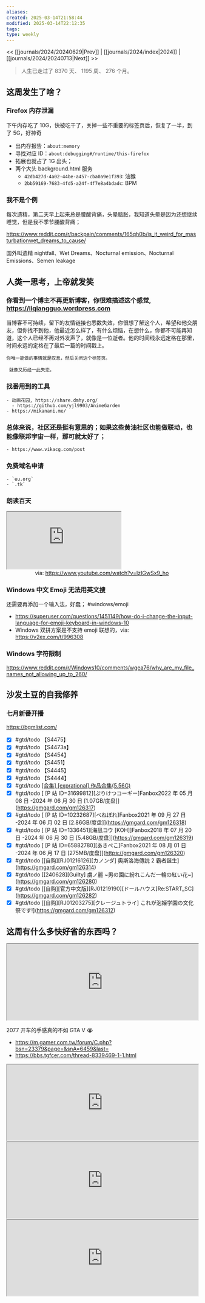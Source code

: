 ```yaml
---
aliases: 
created: 2025-03-14T21:58:44
modified: 2025-03-14T22:12:35
tags: 
type: weekly
---
```


<< [[journals/2024/20240629|Prev]] | [[journals/2024/index|2024]] | [[journals/2024/20240713|Next]] >>

> 人生已走过了 8370 天、 1195 周、 276 个月。

## 这周发生了啥？
### Firefox 内存泄漏

下午内存吃了 10G，快被吃干了，关掉一些不重要的标签页后，恢复了一半，到了 5G，好神奇

- 出内存报告：`about:memory`
- 寻找对应 ID：`about:debugging#/runtime/this-firefox`
- 拓展也就占了 1G 出头；
- 两个大头 background.html 服务
    - `42db427d-4a02-44be-a457-cba0a9e1f393`: 油猴
    - `2bb59169-7683-4fd5-a24f-4f7e8a4bdadc`: BPM

### 我不是个例

每次遗精，第二天早上起来总是腰酸背痛，头晕脑胀，我知道头晕是因为还想继续睡觉，但是我不季节腰酸背痛；

https://www.reddit.com/r/backpain/comments/165qh0b/is_it_weird_for_masturbationwet_dreams_to_cause/

国外叫遗精 nightfall、Wet Dreams、Nocturnal emission、Nocturnal Emissions、Semen leakage

## 人类一思考，上帝就发笑

### 你看到一个博主不再更新博客，你很难描述这个感觉, https://liqiangguo.wordpress.com

当博客不可持续，留下的友情链接也悉数失效，你很想了解这个人，希望和他交朋友，但你找不到他，他最近怎么样了，有什么烦恼，在想什么，你都不可能再知道，这个人已经不再对外发声了，就像是一位逝者。他的时间线永远定格在那里，时间永远的定格在了最后一篇的时间戳上。

    你唯一能做的事情就是叹息，然后关闭这个标签页。

     就像又历经一此失恋。

### 找番用到的工具
    - 动画花园, https://share.dmhy.org/
      - https://github.com/yjl9903/AnimeGarden
    - https://mikanani.me/

### 总体来说，社区还是挺有意思的；如果这些黄油社区也能做联动，也能像联邦宇宙一样，那可就太好了；
    - https://www.vikacg.com/post

### 免费域名申请
    - `eu.org`
    - `.tk`

### 朗读百天

<iframe src="https://www.youtube.com/embed/IzIGwSx9_ho" allow="accelerometer; autoplay; clipboard-write; encrypted-media; gyroscope; picture-in-picture; web-share" referrerpolicy="strict-origin-when-cross-origin" allowfullscreen></iframe>
<center>via: <a href='https://www.youtube.com/watch?v=IzIGwSx9_ho' target='_blank' class='external-link'>https://www.youtube.com/watch?v=IzIGwSx9_ho</a></center>

### Windows 中文 Emoji 无法用英文搜

还需要再添加一个输入法，好蠢； \#windows/emoji

- https://superuser.com/questions/1451149/how-do-i-change-the-input-language-for-emoji-keyboard-in-windows-10
- Windows 双拼方案是不支持 emoji 联想的，via: https://v2ex.com/t/996308

### Windows 字符限制

https://www.reddit.com/r/Windows10/comments/wgea76/why_are_my_file_names_not_allowing_up_to_260/

## 沙发土豆的自我修养

### 七月新番开播

https://bgmlist.com/

  - [x] #gtd/todo 【S4475】
  - [x] #gtd/todo 【S4473a】
  - [x] #gtd/todo 【S4454】
  - [x] #gtd/todo 【S4451】
  - [x] #gtd/todo 【S4445】
  - [x] #gtd/todo 【S4444】
  - [x] #gtd/todo [[合集] [exprational] 作品合集(5.56G)](https://gmgard.com/gm126315)
  - [x] #gtd/todo [ [P 站 ID=31699812]\[ぷりけつコーギー]Fanbox2022 年 05 月 08 日 -2024 年 06 月 30 日 [1.07GB/度盘]](https://gmgard.com/gm126317)
  - [x] #gtd/todo [ [P 站 ID=10232687]\[べねぼれ]Fanbox2021 年 09 月 27 日 -2024 年 06 月 02 日 [2.86GB/度盘]](https://gmgard.com/gm126318)
  - [x] #gtd/todo [ [P 站 ID=1336451]\[海凪コウ [KOH]]Fanbox2018 年 07 月 20 日 -2024 年 06 月 30 日 [5.48GB/度盘]](https://gmgard.com/gm126319)
  - [x] #gtd/todo [ [P 站 ID=65882780]\[あきぺこ]Fanbox2021 年 08 月 01 日 -2024 年 06 月 17 日 [275MB/度盘]](https://gmgard.com/gm126320)
  - [x] #gtd/todo [[自购]\[RJ01216126]\[カノンダ] 奧斯洛海傳説 2 霸者誕生](https://gmgard.com/gm126314)
  - [x] #gtd/todo [[240628]\[Guilty] 虜ノ麗 ~男の園に紛れこんだ一輪の紅い花~](https://gmgard.com/gm126280)
  - [x] #gtd/todo [[自购]\[官方中文版]\[RJ01219190]\[ドールハウス]Re:START_SC](https://gmgard.com/gm126282)
  - [x] #gtd/todo [[自购]\[RJ01203275]\[クレージュトライ] これが泡姫学園の文化祭です!](https://gmgard.com/gm126312)

## 这周有什么多快好省的东西吗？

<iframe src='https://store.steampowered.com/widget/1091500' style='height:200px;width:100%' allow='fullscreen'></iframe>

2077 开车的手感真的不如 GTA V 😭

- https://m.gamer.com.tw/forum/C.php?bsn=23379&page=&snA=6459&last=
- https://bbs.tgfcer.com/thread-8339469-1-1.html

<iframe src='https://store.steampowered.com/widget/1850570' style='height:200px;width:100%' allow='fullscreen'></iframe>

<iframe src='https://store.steampowered.com/widget/1585220' style='height:200px;width:100%' allow='fullscreen'></iframe>

<iframe src='https://store.steampowered.com/widget/315810' style='height:200px;width:100%' allow='fullscreen'></iframe>
